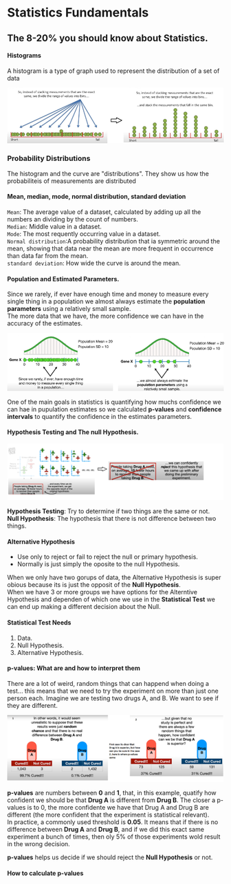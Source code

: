 # Statistics Fundamentals

## The 8-20% you should know about Statistics.


#### Histograms

A histogram is a type of graph used to represent the distribution of a set of data

![Description of Image](img/05_01_Histograms.png)

### Probability Distributions

The histogram and the curve are "distributions". They show us how the probabiliteis of measurements are distributed

#### Mean, median, mode, normal distribution, standard deviation

`Mean`: The average value of a dataset, calculated by adding up all the numbers an dividing by the count of numbers.  
`Median`: Middle value in a dataset.  
`Mode`: The most requently occurring value in a dataset.  
`Normal distribution`:A probability distribution that ia symmetric around the mean, showing that data near the mean are more frequent in occurrence than data far from the mean.  
`standard deviation`: How wide the curve is around the mean.  

#### Population and Estimated Parameters.

Since we rarely, if ever have enough time and money to measure every single thing in a population we almost always estimate the **population parameters** using a relatively small sample.  
The more data that we have, the more confidence we can have in the accuracy of the estimates. 

![Description of Image](img/02_Population_and_Stimation.PNG)


One of the main goals in statistics is quantifying how muchs confidence we can hae in pupulation estimates 
so we calculated **p-values** and **confidence intervals** to quantify the confidence in the estimates parameters.  


#### Hypothesis Testing and The null Hypothesis.


![Hypothesis Testing](img/03_Hypothesis_Testing.png)

**Hypothesis Testing**: Try to determine if two things are the same or not.  
**Null Hypothesis**: The hypothesis that there is not difference between two things.


#### Alternative Hypothesis  

- Use only to reject or fail to reject the null or primary hypothesis.  
- Normally is just simply the oposite to the null Hypothesis. 

When we only have two gorups of data, the Alternative Hypothesis is super obious because its is just the opposit of the **Null Hypothesis**.  
When we have 3 or more groups we have options for the Alterntive Hypothesis and dependen of which one we use in the **Statistical Test** we can end up making a different decision about the Null.



#### Statistical Test Needs

1) Data.  
2) Null Hypothesis.  
3) Alternative Hypothesis.


#### p-values: What are and how to interpret them

There are a lot of weird, random things that can happend when doing a test... this means that we need to try the experiment on more than just one person each.
Imagine we are testing two drugs A, and B. We want to see if they are different.

![Hypothesis Testing](img/04_p_values.png)

**p-values** are numbers between **0** and **1**, that, in this example, quatify how confident we should be that **Drug A** is different from **Drug B**. The closer a p-values is to 0,
the more confidente we have that Drug A and Drug B are different (the more confident that the experiment is statistical relevant).  
In practice, a commonly used threshold is **0.05**. It means that if there is no difference between **Drug A** and **Drug B**, and if we did this exact same experiment a bunch of times,
then oly 5% of those experiments wold result in the wrong decision.


**p-values** helps us decide if we should reject the **Null Hypothesis** or not.


#### How to calculate p-values
